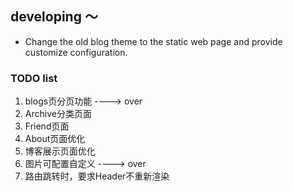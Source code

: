 ## developing ～
* Change the old blog theme to the static web page and provide customize configuration.


### TODO list
1. blogs页分页功能 ----> over 
2. Archive分类页面
3. Friend页面
4. About页面优化
5. 博客展示页面优化
6. 图片可配置自定义 ----> over
7. 路由跳转时，要求Header不重新渲染